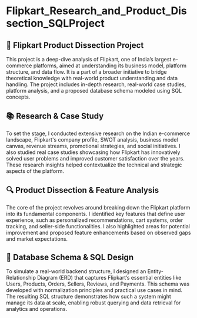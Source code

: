 # Flipkart_Research_and_Product_Dissection_SQLProject

## 🛒 Flipkart Product Dissection Project
This project is a deep-dive analysis of Flipkart, one of India’s largest e-commerce platforms, aimed at understanding its business model, platform structure, and data flow. It is a part of a broader initiative to bridge theoretical knowledge with real-world product understanding and data handling. The project includes in-depth research, real-world case studies, platform analysis, and a proposed database schema modeled using SQL concepts.

## 📚 Research & Case Study
To set the stage, I conducted extensive research on the Indian e-commerce landscape, Flipkart's company profile, SWOT analysis, business model canvas, revenue streams, promotional strategies, and social initiatives. I also studied real case studies showcasing how Flipkart has innovatively solved user problems and improved customer satisfaction over the years. These research insights helped contextualize the technical and strategic aspects of the platform.

## 🔍 Product Dissection & Feature Analysis
The core of the project revolves around breaking down the Flipkart platform into its fundamental components. I identified key features that define user experience, such as personalized recommendations, cart systems, order tracking, and seller-side functionalities. I also highlighted areas for potential improvement and proposed feature enhancements based on observed gaps and market expectations.

## 🧩 Database Schema & SQL Design
To simulate a real-world backend structure, I designed an Entity-Relationship Diagram (ERD) that captures Flipkart’s essential entities like Users, Products, Orders, Sellers, Reviews, and Payments. This schema was developed with normalization principles and practical use cases in mind. The resulting SQL structure demonstrates how such a system might manage its data at scale, enabling robust querying and data retrieval for analytics and operations.
